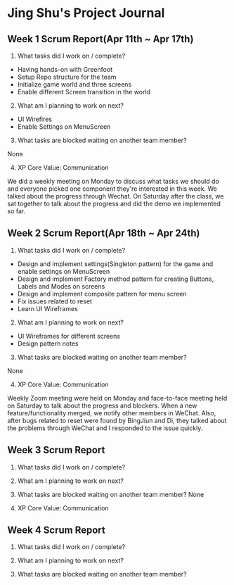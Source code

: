 # Jing Shu's Project Journal

## Week 1 Scrum Report(Apr 11th ~ Apr 17th)
1. What tasks did I work on / complete?
* Having hands-on with Greenfoot
* Setup Repo structure for the team
* Initialize game world and three screens
* Enable different Screen transition in the world

2. What am I planning to work on next?
* UI Wirefires
* Enable Settings on MenuScreen

3. What tasks are blocked waiting on another team member?

None

4. XP Core Value: Communication

We did a weekly meeting on Monday to discuss what tasks we should do and everyone picked one component they're interested in this week. We talked about the progress through Wechat. On Saturday after the class, we sat together to talk about the progress and did the demo we implemented so far.

## Week 2 Scrum Report(Apr 18th ~ Apr 24th)
1. What tasks did I work on / complete?
* Design and implement settings(Singleton pattern) for the game and enable settings on MenuScreen
* Design and implement Factory method pattern for creating Buttons, Labels and Modes on screens
* Design and implement composite pattern for menu screen
* Fix issues related to reset
* Learn UI Wireframes  

2. What am I planning to work on next?
* UI Wireframes for different screens 
* Design pattern notes

3. What tasks are blocked waiting on another team member?

None

4. XP Core Value: Communication

Weekly Zoom meeting were held on Monday and face-to-face meeting held on Saturday to talk about the progress and blockers. When a new feature/functionality merged, we notify other members in WeChat. Also, after bugs related to reset were found by BingJiun and Di, they talked about the problems through WeChat and I responded to the issue quickly.

## Week 3 Scrum Report
1. What tasks did I work on / complete?

2. What am I planning to work on next?

3. What tasks are blocked waiting on another team member?
None

4. XP Core Value: Communication


## Week 4 Scrum Report
1. What tasks did I work on / complete?

2. What am I planning to work on next?

3. What tasks are blocked waiting on another team member?


